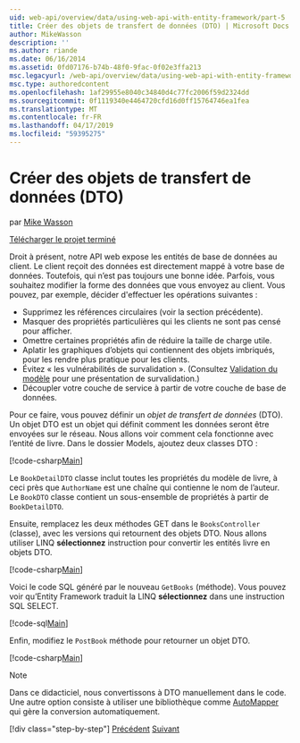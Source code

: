```yaml
---
uid: web-api/overview/data/using-web-api-with-entity-framework/part-5
title: Créer des objets de transfert de données (DTO) | Microsoft Docs
author: MikeWasson
description: ''
ms.author: riande
ms.date: 06/16/2014
ms.assetid: 0fd07176-b74b-48f0-9fac-0f02e3ffa213
msc.legacyurl: /web-api/overview/data/using-web-api-with-entity-framework/part-5
msc.type: authoredcontent
ms.openlocfilehash: 1af29955e8040c34840d4c77fc2006f59d2324dd
ms.sourcegitcommit: 0f1119340e4464720cfd16d0ff15764746ea1fea
ms.translationtype: MT
ms.contentlocale: fr-FR
ms.lasthandoff: 04/17/2019
ms.locfileid: "59395275"
---
```

# <a name="create-data-transfer-objects-dtos"></a>Créer des objets de transfert de données (DTO)

par [Mike Wasson](https://github.com/MikeWasson)

[Télécharger le projet terminé](https://github.com/MikeWasson/BookService)

Droit à présent, notre API web expose les entités de base de données au client. Le client reçoit des données est directement mappé à votre base de données. Toutefois, qui n’est pas toujours une bonne idée. Parfois, vous souhaitez modifier la forme des données que vous envoyez au client. Vous pouvez, par exemple, décider d'effectuer les opérations suivantes :

- Supprimez les références circulaires (voir la section précédente).
- Masquer des propriétés particulières qui les clients ne sont pas censé pour afficher.
- Omettre certaines propriétés afin de réduire la taille de charge utile.
- Aplatir les graphiques d’objets qui contiennent des objets imbriqués, pour les rendre plus pratique pour les clients.
- Évitez « les vulnérabilités de survalidation ». (Consultez [Validation du modèle](../../formats-and-model-binding/model-validation-in-aspnet-web-api.md) pour une présentation de survalidation.)
- Découpler votre couche de service à partir de votre couche de base de données.

Pour ce faire, vous pouvez définir un *objet de transfert de données* (DTO). Un objet DTO est un objet qui définit comment les données seront être envoyées sur le réseau. Nous allons voir comment cela fonctionne avec l’entité de livre. Dans le dossier Models, ajoutez deux classes DTO :

[!code-csharp[Main](part-5/samples/sample1.cs)]

Le `BookDetailDTO` classe inclut toutes les propriétés du modèle de livre, à ceci près que `AuthorName` est une chaîne qui contienne le nom de l’auteur. Le `BookDTO` classe contient un sous-ensemble de propriétés à partir de `BookDetailDTO`.

Ensuite, remplacez les deux méthodes GET dans le `BooksController` (classe), avec les versions qui retournent des objets DTO. Nous allons utiliser LINQ **sélectionnez** instruction pour convertir les entités livre en objets DTO.

[!code-csharp[Main](part-5/samples/sample2.cs)]

Voici le code SQL généré par le nouveau `GetBooks` (méthode). Vous pouvez voir qu’Entity Framework traduit la LINQ **sélectionnez** dans une instruction SQL SELECT.

[!code-sql[Main](part-5/samples/sample3.sql)]

Enfin, modifiez le `PostBook` méthode pour retourner un objet DTO.

[!code-csharp[Main](part-5/samples/sample4.cs)]

> [!NOTE]
> Dans ce didacticiel, nous convertissons à DTO manuellement dans le code. Une autre option consiste à utiliser une bibliothèque comme [AutoMapper](http://automapper.org/) qui gère la conversion automatiquement.
> 
> [!div class="step-by-step"]
> [Précédent](part-4.md)
> [Suivant](part-6.md)
